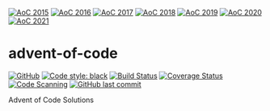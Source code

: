 [![AoC 2015](https://img.shields.io/badge/2015-★_12-ff7a00)](https://adventofcode.com/2015)
[![AoC 2016](https://img.shields.io/badge/2016-★_0-ff0000)](https://adventofcode.com/2016)
[![AoC 2017](https://img.shields.io/badge/2017-★_0-ff0000)](https://adventofcode.com/2017)
[![AoC 2018](https://img.shields.io/badge/2018-★_0-ff0000)](https://adventofcode.com/2018)
[![AoC 2019](https://img.shields.io/badge/2019-★_0-ff0000)](https://adventofcode.com/2019)
[![AoC 2020](https://img.shields.io/badge/2020-★_0-ff0000)](https://adventofcode.com/2020)
[![AoC 2021](https://img.shields.io/badge/2021-★_0-ff0000)](https://adventofcode.com/2021)
# advent-of-code

[![GitHub](https://img.shields.io/github/license/NimVek/advent-of-code)](https://github.com/NimVek/advent-of-code/blob/main/LICENSE)
[![Code style: black](https://img.shields.io/badge/code%20style-black-black)](https://github.com/psf/black)
[![Build Status](https://img.shields.io/github/workflow/status/NimVek/advent-of-code/Continuous%20Integration)](https://github.com/NimVek/advent-of-code/actions/workflows/ci.yml)
[![Coverage Status](https://img.shields.io/codecov/c/github/NimVek/advent-of-code)](https://codecov.io/gh/NimVek/advent-of-code/)
[![Code Scanning](https://img.shields.io/github/workflow/status/NimVek/advent-of-code/Code%20Scanning?label=code%20scanning)](https://github.com/NimVek/advent-of-code/security/code-scanning/)
[![GitHub last commit](https://img.shields.io/github/last-commit/NimVek/advent-of-code)](https://github.com/NimVek/advent-of-code/commits/main)

Advent of Code Solutions
